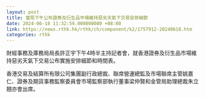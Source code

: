 ```yaml
---
layout: post
title: 當局下午公布證券及衍生品巿場維持惡劣天氣下交易安排細節
date: 2024-06-18 11:32:59.000000000 +08:00
link: https://news.rthk.hk/rthk/ch/component/k2/1757912-20240618.htm
categories: rthk
---
```


財經事務及庫務局局長許正宇下午4時半主持記者會，就香港證券及衍生品巿場維持惡劣天氣下交易公布實施安排細節和時間表。
 
香港交易及結算所有限公司集團副行政總裁、聯席營運總監及市場聯席主管姚嘉仁、證券及期貨事務監察委員會市場監察部執行董事梁仲賢和金管局助理總裁朱立翹亦會出席。
